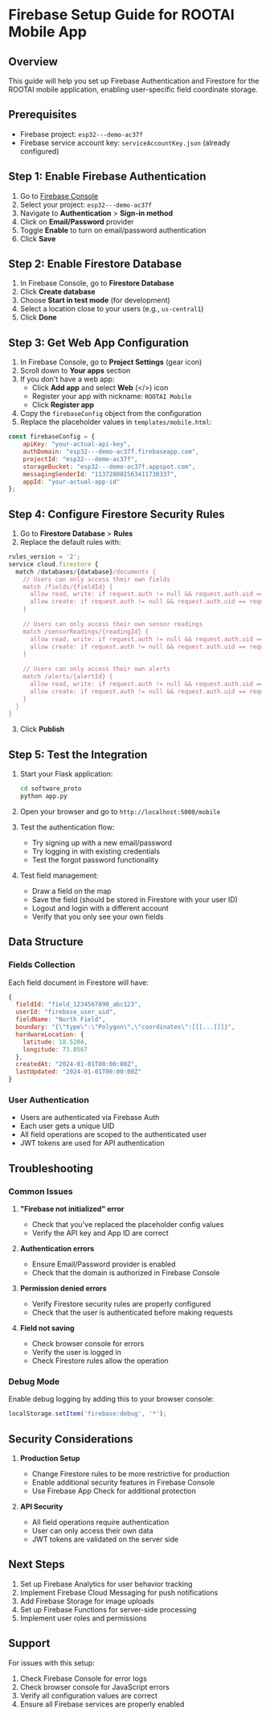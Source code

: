 # Firebase Setup Guide for ROOTAI Mobile App

## Overview
This guide will help you set up Firebase Authentication and Firestore for the ROOTAI mobile application, enabling user-specific field coordinate storage.

## Prerequisites
- Firebase project: `esp32---demo-ac37f`
- Firebase service account key: `serviceAccountKey.json` (already configured)

## Step 1: Enable Firebase Authentication

1. Go to [Firebase Console](https://console.firebase.google.com/)
2. Select your project: `esp32---demo-ac37f`
3. Navigate to **Authentication** > **Sign-in method**
4. Click on **Email/Password** provider
5. Toggle **Enable** to turn on email/password authentication
6. Click **Save**

## Step 2: Enable Firestore Database

1. In Firebase Console, go to **Firestore Database**
2. Click **Create database**
3. Choose **Start in test mode** (for development)
4. Select a location close to your users (e.g., `us-central1`)
5. Click **Done**

## Step 3: Get Web App Configuration

1. In Firebase Console, go to **Project Settings** (gear icon)
2. Scroll down to **Your apps** section
3. If you don't have a web app:
   - Click **Add app** and select **Web** (</>) icon
   - Register your app with nickname: `ROOTAI Mobile`
   - Click **Register app**
4. Copy the `firebaseConfig` object from the configuration
5. Replace the placeholder values in `templates/mobile.html`:

```javascript
const firebaseConfig = {
    apiKey: "your-actual-api-key",
    authDomain: "esp32---demo-ac37f.firebaseapp.com",
    projectId: "esp32---demo-ac37f",
    storageBucket: "esp32---demo-ac37f.appspot.com",
    messagingSenderId: "113728002563411730337",
    appId: "your-actual-app-id"
};
```

## Step 4: Configure Firestore Security Rules

1. Go to **Firestore Database** > **Rules**
2. Replace the default rules with:

```javascript
rules_version = '2';
service cloud.firestore {
  match /databases/{database}/documents {
    // Users can only access their own fields
    match /fields/{fieldId} {
      allow read, write: if request.auth != null && request.auth.uid == resource.data.userId;
      allow create: if request.auth != null && request.auth.uid == request.resource.data.userId;
    }
    
    // Users can only access their own sensor readings
    match /sensorReadings/{readingId} {
      allow read, write: if request.auth != null && request.auth.uid == resource.data.userId;
      allow create: if request.auth != null && request.auth.uid == request.resource.data.userId;
    }
    
    // Users can only access their own alerts
    match /alerts/{alertId} {
      allow read, write: if request.auth != null && request.auth.uid == resource.data.userId;
      allow create: if request.auth != null && request.auth.uid == request.resource.data.userId;
    }
  }
}
```

3. Click **Publish**

## Step 5: Test the Integration

1. Start your Flask application:
   ```bash
   cd software_proto
   python app.py
   ```

2. Open your browser and go to `http://localhost:5000/mobile`

3. Test the authentication flow:
   - Try signing up with a new email/password
   - Try logging in with existing credentials
   - Test the forgot password functionality

4. Test field management:
   - Draw a field on the map
   - Save the field (should be stored in Firestore with your user ID)
   - Logout and login with a different account
   - Verify that you only see your own fields

## Data Structure

### Fields Collection
Each field document in Firestore will have:
```javascript
{
  fieldId: "field_1234567890_abc123",
  userId: "firebase_user_uid",
  fieldName: "North Field",
  boundary: "{\"type\":\"Polygon\",\"coordinates\":[[[...]]]}",
  hardwareLocation: {
    latitude: 18.5204,
    longitude: 73.8567
  },
  createdAt: "2024-01-01T00:00:00Z",
  lastUpdated: "2024-01-01T00:00:00Z"
}
```

### User Authentication
- Users are authenticated via Firebase Auth
- Each user gets a unique UID
- All field operations are scoped to the authenticated user
- JWT tokens are used for API authentication

## Troubleshooting

### Common Issues

1. **"Firebase not initialized" error**
   - Check that you've replaced the placeholder config values
   - Verify the API key and App ID are correct

2. **Authentication errors**
   - Ensure Email/Password provider is enabled
   - Check that the domain is authorized in Firebase Console

3. **Permission denied errors**
   - Verify Firestore security rules are properly configured
   - Check that the user is authenticated before making requests

4. **Field not saving**
   - Check browser console for errors
   - Verify the user is logged in
   - Check Firestore rules allow the operation

### Debug Mode
Enable debug logging by adding this to your browser console:
```javascript
localStorage.setItem('firebase:debug', '*');
```

## Security Considerations

1. **Production Setup**
   - Change Firestore rules to be more restrictive for production
   - Enable additional security features in Firebase Console
   - Use Firebase App Check for additional protection

2. **API Security**
   - All field operations require authentication
   - User can only access their own data
   - JWT tokens are validated on the server side

## Next Steps

1. Set up Firebase Analytics for user behavior tracking
2. Implement Firebase Cloud Messaging for push notifications
3. Add Firebase Storage for image uploads
4. Set up Firebase Functions for server-side processing
5. Implement user roles and permissions

## Support

For issues with this setup:
1. Check Firebase Console for error logs
2. Check browser console for JavaScript errors
3. Verify all configuration values are correct
4. Ensure all Firebase services are properly enabled
